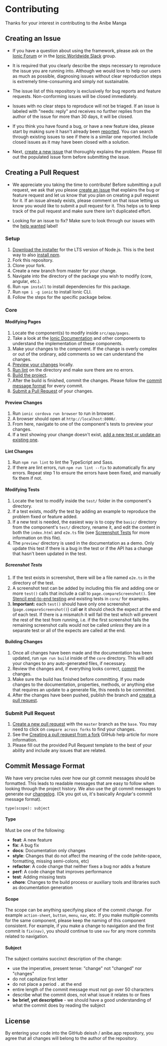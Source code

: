 # Contributing

Thanks for your interest in contributing to the Anibe Manga

## Creating an Issue

* If you have a question about using the framework, please ask on the [Ionic Forum](http://forum.ionicframework.com/) or in the [Ionic Worldwide Slack](http://ionicworldwide.herokuapp.com/) group.

* It is required that you clearly describe the steps necessary to reproduce the issue you are running into. Although we would love to help our users as much as possible, diagnosing issues without clear reproduction steps is extremely time-consuming and simply not sustainable.

* The issue list of this repository is exclusively for bug reports and feature requests. Non-conforming issues will be closed immediately.

* Issues with no clear steps to reproduce will not be triaged. If an issue is labeled with "needs: reply" and receives no further replies from the author of the issue for more than 30 days, it will be closed.

* If you think you have found a bug, or have a new feature idea, please start by making sure it hasn't already been [reported](https://github.com/deissh/anibe.app/issues?utf8=%E2%9C%93&q=is%3Aissue). You can search through existing issues to see if there is a similar one reported. Include closed issues as it may have been closed with a solution.

* Next, [create a new issue](https://github.com/deissh/anibe.app/issues/new/choose) that thoroughly explains the problem. Please fill out the populated issue form before submitting the issue.


## Creating a Pull Request

* We appreciate you taking the time to contribute! Before submitting a pull request, we ask that you please [create an issue](#creating-an-issue) that explains the bug or feature request and let us know that you plan on creating a pull request for it. If an issue already exists, please comment on that issue letting us know you would like to submit a pull request for it. This helps us to keep track of the pull request and make sure there isn't duplicated effort.

* Looking for an issue to fix? Make sure to look through our issues with the [help wanted](https://github.com/deissh/anibe.app/issues?q=is%3Aopen+is%3Aissue+label%3A%22help+wanted%22) label!


### Setup

1. [Download the installer](https://nodejs.org/) for the LTS version of Node.js. This is the best way to also [install npm](https://blog.npmjs.org/post/85484771375/how-to-install-npm#_=_).
2. Fork this repository.
3. Clone your fork.
4. Create a new branch from master for your change.
5. Navigate into the directory of the package you wish to modify (core, angular, etc.).
6. Run `npm install` to install dependencies for this package.
7. Run `npm i -g ionic` to install Ionic CLI.
8. Follow the steps for the specific package below. 

### Core

#### Modifying Pages

1. Locate the component(s) to modify inside `src/app/pages`.
2. Take a look at the [Ionic Documentation](https://ionicframework.com/docs) and other components to understand the implementation of these components.
3. Make your changes to the component. If the change is overly complex or out of the ordinary, add comments so we can understand the changes.
4. [Preview your changes](#preview-changes) locally.
5. [Run lint](#lint-changes) on the directory and make sure there are no errors.
6. [Build the project](#building-changes).
7. After the build is finished, commit the changes. Please follow the [commit message format](#commit-message-format) for every commit.
8. [Submit a Pull Request](#submit-pull-request) of your changes.


#### Preview Changes

1. Run `ionic cordova run browser` to run in browser.
2. A browser should open at `http://localhost:8000/`.
3. From here, navigate to one of the component's tests to preview your changes.
4. If a test showing your change doesn't exist, [add a new test or update an existing one](#modifying-tests).


#### Lint Changes

1. Run `npm run lint` to lint the TypeScript and Sass.
2. If there are lint errors, run `npm run lint --fix` to automatically fix any errors. Repeat step 1 to ensure the errors have been fixed, and manually fix them if not.


#### Modifying Tests

1. Locate the test to modify inside the `test/` folder in the component's directory.
2. If a test exists, modify the test by adding an example to reproduce the problem fixed or feature added.
3. If a new test is needed, the easiest way is to copy the `basic/` directory from the component's `test/` directory, rename it, and edit the content in both the `index.html` and `e2e.ts` file (see [Screenshot Tests](#screenshot-tests) for more information on this file).
4. The `preview/` directory is used in the documentation as a demo. Only update this test if there is a bug in the test or if the API has a change that hasn't been updated in the test.

##### Screenshot Tests

1. If the test exists in screenshot, there will be a file named `e2e.ts` in the directory of the test.
2. A screenshot test can be added by including this file and adding one or more `test()` calls that include a call to `page.compareScreenshot()`. See [Stencil end-to-end testing](https://stenciljs.com/docs/end-to-end-testing) and existing tests in `core/` for examples.
3. **Important:** each `test()` should have only one screenshot (`page.compareScreenshot()`) call **or** it should check the expect at the end of each test. If there is a mismatch it will fail the test which will prevent the rest of the test from running, i.e. if the first screenshot fails the remaining screenshot calls would not be called _unless_ they are in a separate test or all of the expects are called at the end.


#### Building Changes

1. Once all changes have been made and the documentation has been updated, run `npm run build` inside of the `core` directory. This will add your changes to any auto-generated files, if necessary.
2. Review the changes and, if everything looks correct, [commit](#commit-message-format) the changes.
3. Make sure the build has finished before committing. If you made changes to the documentation, properties, methods, or anything else that requires an update to a generate file, this needs to be committed.
4. After the changes have been pushed, publish the branch and [create a pull request](#creating-a-pull-request).


### Submit Pull Request

1. [Create a new pull request](https://github.com/deissh/anibe.app/compare) with the `master` branch as the `base`. You may need to click on `compare across forks` to find your changes.
2. See the [Creating a pull request from a fork](https://help.github.com/articles/creating-a-pull-request-from-a-fork/) GitHub help article for more information.
3. Please fill out the provided Pull Request template to the best of your ability and include any issues that are related.


## Commit Message Format

We have very precise rules over how our git commit messages should be formatted. This leads to readable messages that are easy to follow when looking through the project history. We also use the git commit messages to generate our [changelog](https://github.com/ionic-team/ionic/blob/master/CHANGELOG.md). (Ok you got us, it's basically Angular's commit message format).

`type(scope): subject`

#### Type
Must be one of the following:

* **feat**: A new feature
* **fix**: A bug fix
* **docs**: Documentation only changes
* **style**: Changes that do not affect the meaning of the code (white-space, formatting, missing semi-colons, etc)
* **refactor**: A code change that neither fixes a bug nor adds a feature
* **perf**: A code change that improves performance
* **test**: Adding missing tests
* **chore**: Changes to the build process or auxiliary tools and libraries such as documentation generation

#### Scope
The scope can be anything specifying place of the commit change. For example `action-sheet`, `button`, `menu`, `nav`, etc. If you make multiple commits for the same component, please keep the naming of this component consistent. For example, if you make a change to navigation and the first commit is `fix(nav)`, you should continue to use `nav` for any more commits related to navigation.

#### Subject
The subject contains succinct description of the change:

* use the imperative, present tense: "change" not "changed" nor "changes"
* do not capitalize first letter
* do not place a period `.` at the end
* entire length of the commit message must not go over 50 characters
* describe what the commit does, not what issue it relates to or fixes
* **be brief, yet descriptive** - we should have a good understanding of what the commit does by reading the subject


## License


By entering your code into the GitHub deissh / anibe.app repository, you agree that all changes will belong to the author of the repository.
